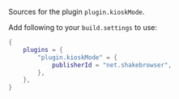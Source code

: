 Sources for the plugin `plugin.kioskMode`.

Add following to your `build.settings` to use:
```lua
{
    plugins = {
        "plugin.kioskMode" = {
            publisherId = "net.shakebrowser",
        },
    },
}
```
